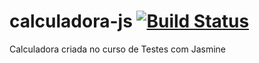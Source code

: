 # calculadora-js [![Build Status](https://travis-ci.org/m4rciosouza/calculadora-js.svg?branch=master)](https://travis-ci.org/m4rciosouza/calculadora-js)
Calculadora criada no curso de Testes com Jasmine
